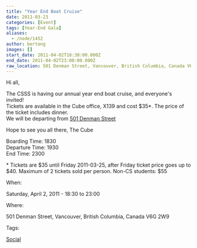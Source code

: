 ```yaml
---
title: "Year End Boat Cruise"
date: 2011-03-23
categories: [Event]
tags: [Year-End Gala]
aliases:
  - /node/1452
author: bertong
images: []
start_date: 2011-04-02T18:30:00.000Z
end_date: 2011-04-02T23:00:00.000Z
raw_location: 501 Denman Street, Vancouver, British Columbia, Canada V6G 2W9
---
```


Hi all,

The CSSS is having our annual year end boat cruise, and everyone's invited! \
Tickets are available in the Cube office, X139 and cost $35\*. The price of the ticket includes dinner. \
We will be departing from [501 Denman Street](https://tinyurl.com/CSBoatCruise)

Hope to see you all there,
The Cube

Boarding Time: 1830 \
Departure Time: 1930 \
End Time: 2300

\* Tickets are $35 until Friday 2011-03-25, after Friday ticket price goes up to $40. Maximum of 2 tickets sold per person.
Non-CS students: $55

When: 

Saturday, April 2, 2011 - 18:30 to 23:00

Where: 

501 Denman Street, Vancouver, British Columbia, Canada V6G 2W9

Tags: 

[Social](/social)
